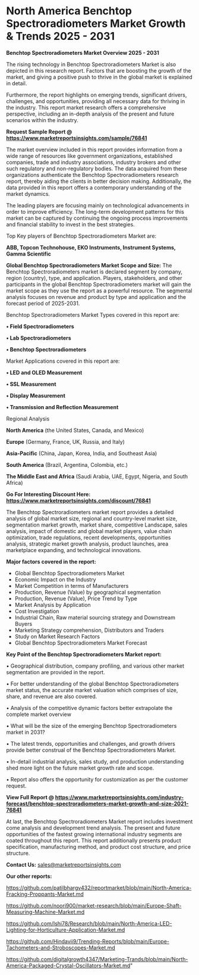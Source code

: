 # North America Benchtop Spectroradiometers Market Growth & Trends 2025 - 2031

<Strong> Benchtop Spectroradiometers Market Overview 2025 - 2031</strong>

The rising technology in Benchtop Spectroradiometers Market is also depicted in this research report. Factors that are boosting the growth of the market, and giving a positive push to thrive in the global market is explained in detail.

Furthermore, the report highlights on emerging trends, significant drivers, challenges, and opportunities, providing all necessary data for thriving in the industry. This report market research offers a comprehensive perspective, including an in-depth analysis of the present and future scenarios within the industry.

<strong>Request Sample Report @ <a href=https://www.marketreportsinsights.com/sample/76841>https://www.marketreportsinsights.com/sample/76841</a></strong>

The market overview included in this report provides information from a wide range of resources like government organizations, established companies, trade and industry associations, industry brokers and other such regulatory and non-regulatory bodies. The data acquired from these organizations authenticate the Benchtop Spectroradiometers research report, thereby aiding the clients in better decision making. Additionally, the data provided in this report offers a contemporary understanding of the market dynamics.

The leading players are focusing mainly on technological advancements in order to improve efficiency. The long-term development patterns for this market can be captured by continuing the ongoing process improvements and financial stability to invest in the best strategies.

Top Key players of Benchtop Spectroradiometers Market are:

<strong>ABB, Topcon Technohouse, EKO Instruments, Instrument Systems, Gamma Scientific</strong>

<strong><b>Global Benchtop Spectroradiometers Market Scope and Size:</b></strong>
The Benchtop Spectroradiometers market is declared segment by company, region (country), type, and application. Players, stakeholders, and other participants in the global Benchtop Spectroradiometers market will gain the market scope as they use the report as a powerful resource. The segmental analysis focuses on revenue and product by type and application and the forecast period of 2025-2031.

Benchtop Spectroradiometers Market Types covered in this report are:

<strong>• Field Spectroradiometers

• Lab Spectroradiometers

• Benchtop Spectroradiometers</strong>

Market Applications covered in this report are:

<strong>• LED and OLED Measurement

• SSL Measurement

• Display Measurement

• Transmission and Reflection Measurement</strong> 

Regional Analysis

<strong>North America</strong> (the United States, Canada, and Mexico)

<strong>Europe</strong> (Germany, France, UK, Russia, and Italy)

<strong>Asia-Pacific</strong> (China, Japan, Korea, India, and Southeast Asia)

<strong>South America</strong> (Brazil, Argentina, Colombia, etc.)

<strong>The Middle East and Africa</strong> (Saudi Arabia, UAE, Egypt, Nigeria, and South Africa)

<strong>Go For Interesting Discount Here: <a href=https://www.marketreportsinsights.com/discount/76841>https://www.marketreportsinsights.com/discount/76841</a></strong>

The Benchtop Spectroradiometers market report provides a detailed analysis of global market size, regional and country-level market size, segmentation market growth, market share, competitive Landscape, sales analysis, impact of domestic and global market players, value chain optimization, trade regulations, recent developments, opportunities analysis, strategic market growth analysis, product launches, area marketplace expanding, and technological innovations.

<strong><b>Major factors covered in the report:</b></strong>
<ul>
  <li>Global Benchtop Spectroradiometers Market </li>
  <li>Economic Impact on the Industry</li>
  <li>Market Competition in terms of Manufacturers</li>
  <li>Production, Revenue (Value) by geographical segmentation</li>
  <li>Production, Revenue (Value), Price Trend by Type</li>
  <li>Market Analysis by Application</li>
  <li>Cost Investigation</li>
  <li>Industrial Chain, Raw material sourcing strategy and Downstream Buyers</li>
  <li>Marketing Strategy comprehension, Distributors and Traders</li>
  <li>Study on Market Research Factors</li>
  <li>Global Benchtop Spectroradiometers Market Forecast</li>
</ul>

<strong><b>Key Point of the Benchtop Spectroradiometers Market report:</b></strong>

• Geographical distribution, company profiling, and various other market segmentation are provided in the report.

• For better understanding of the global Benchtop Spectroradiometers market status, the accurate market valuation which comprises of size, share, and revenue are also covered.

• Analysis of the competitive dynamic factors better extrapolate the complete market overview

• What will be the size of the emerging Benchtop Spectroradiometers market in 2031?

• The latest trends, opportunities and challenges, and growth drivers provide better construal of the Benchtop Spectroradiometers Market.

• In-detail industrial analysis, sales study, and production understanding shed more light on the future market growth rate and scope.

• Report also offers the opportunity for customization as per the customer request.

<strong><b>View Full Report @ <a href=https://www.marketreportsinsights.com/industry-forecast/benchtop-spectroradiometers-market-growth-and-size-2021-76841>https://www.marketreportsinsights.com/industry-forecast/benchtop-spectroradiometers-market-growth-and-size-2021-76841</a></b></strong>


At last, the Benchtop Spectroradiometers Market report includes investment come analysis and development trend analysis. The present and future opportunities of the fastest growing international industry segments are coated throughout this report. This report additionally presents product specification, manufacturing method, and product cost structure, and price structure.

<strong>Contact Us:</strong>
sales@marketreportsinsights.com

<strong>Our other reports:</strong>

<a href=https://github.com/patilbhargv432/reportmarket/blob/main/North-America-Fracking-Proppants-Market.md>https://github.com/patilbhargv432/reportmarket/blob/main/North-America-Fracking-Proppants-Market.md</a>

<a href=https://github.com/noori900/market-research/blob/main/Europe-Shaft-Measuring-Machine-Market.md>https://github.com/noori900/market-research/blob/main/Europe-Shaft-Measuring-Machine-Market.md</a>

<a href=https://github.com/Ishi78/Research/blob/main/North-America-LED-Lighting-for-Horticulture-Application-Market.md>https://github.com/Ishi78/Research/blob/main/North-America-LED-Lighting-for-Horticulture-Application-Market.md</a>

<a href=https://github.com/Hindavii9/Trending-Reports/blob/main/Europe-Tachometers-and-Stroboscopes-Market.md>https://github.com/Hindavii9/Trending-Reports/blob/main/Europe-Tachometers-and-Stroboscopes-Market.md</a>

<a href=https://github.com/digitalgrowth4347/Marketing-Trands/blob/main/North-America-Packaged-Crystal-Oscillators-Market.md>https://github.com/digitalgrowth4347/Marketing-Trands/blob/main/North-America-Packaged-Crystal-Oscillators-Market.md</a>"

